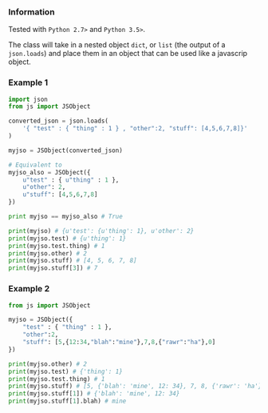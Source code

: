 ### Information

Tested with `Python 2.7>` and `Python 3.5>`.

The class will take in a nested object `dict`, or `list` (the output of a `json.loads`) and place them in an object that can be used like a javascrip object.

### Example 1

```python
import json
from js import JSObject

converted_json = json.loads(
    '{ "test" : { "thing" : 1 } , "other":2, "stuff": [4,5,6,7,8]}'
)

myjso = JSObject(converted_json)

# Equivalent to
myjso_also = JSObject({
    u"test" : { u"thing" : 1 },
    u"other": 2,
    u"stuff": [4,5,6,7,8]
})

print myjso == myjso_also # True

print(myjso) # {u'test': {u'thing': 1}, u'other': 2}
print(myjso.test) # {u'thing': 1}
print(myjso.test.thing) # 1
print(myjso.other) # 2
print(myjso.stuff) # [4, 5, 6, 7, 8]
print(myjso.stuff[3]) # 7
```

### Example 2

```python
from js import JSObject

myjso = JSObject({
    "test" : { "thing" : 1 },
    "other":2,
    "stuff": [5,{12:34,"blah":"mine"},7,8,{"rawr":"ha"},0]
})

print(myjso.other) # 2
print(myjso.test) # {'thing': 1}
print(myjso.test.thing) # 1
print(myjso.stuff) # [5, {'blah': 'mine', 12: 34}, 7, 8, {'rawr': 'ha'}, 0]
print(myjso.stuff[1]) # {'blah': 'mine', 12: 34}
print(myjso.stuff[1].blah) # mine
```
